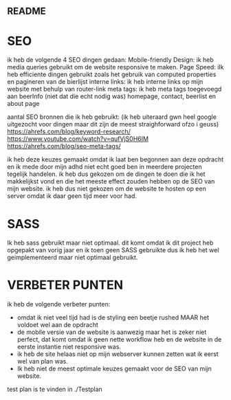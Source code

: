 ## README

# SEO
ik heb de volgende 4 SEO dingen gedaan:
Mobile-friendly Design: ik heb media queries gebruikt om de website responsive te maken.
Page Speed: iIk heb efficiente dingen gebruikt zoals het gebruik van computed properties en pagineren van de bierlijst
interne links: ik heb interne links op mijn website met behulp van router-link
meta tags: ik heb meta tags toegevoegd aan beerInfo (niet dat die echt nodig was) homepage, contact, beerlist en about page

aantal SEO bronnen die ik heb gebruikt: (ik heb uiteraard gwn heel google uitgezocht voor dingen maar dit zijn de meest straighforward ofzo i geuss)
https://ahrefs.com/blog/keyword-research/
https://www.youtube.com/watch?v=qufVjS0H6IM
https://ahrefs.com/blog/seo-meta-tags/


ik heb deze keuzes gemaakt omdat ik laat ben begonnen aan deze opdracht en ik mede door mijn adhd niet echt goed ben in meerdere projecten tegelijk handelen.
ik heb dus gekozen om de dingen te doen die ik het makkelijkst vond en die het meeste effect zouden hebben op de SEO van mijn website.
ik heb dus niet gekozen om de website te hosten op een server omdat ik daar geen tijd meer voor had.

# SASS
Ik heb sass gebruikt maar niet optimaal. dit komt omdat ik dit project heb opgepakt van vorig jaar
en ik toen geen SASS gebruikte dus ik heb het wel geimplementeerd maar niet optimaal gebruikt.

# VERBETER PUNTEN
ik heb de volgende verbeter punten:
- omdat ik niet veel tijd had is de styling een beetje rushed MAAR het voldoet wel aan de opdracht
- de mobile versie van de website is aanwezig maar het is zeker niet perfect, dat komt omdat ik geen nette workflow heb en de website in de eerste instantie niet responsive was.
- ik heb de site helaas niet op mijn webserver kunnen zetten wat ik eerst wel van plan was.
- Ik heb niet de meest optimale keuzes gemaakt voor de SEO van mijn website.

test plan is te vinden in ./Testplan
